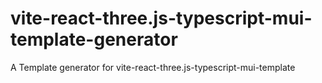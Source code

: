 # vite-react-three.js-typescript-mui-template-generator
A Template generator for vite-react-three.js-typescript-mui-template
